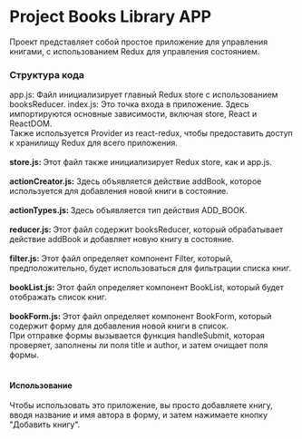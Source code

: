 # Project Books Library APP
Проект представляет собой простое приложение для управления книгами, с использованием Redux для управления состоянием.
### Структура кода
app.js: Файл инициализирует главный Redux store с использованием booksReducer.
index.js: Это точка входа в приложение. Здесь импортируются основные зависимости, включая store, React и ReactDOM. <br>
Также используется Provider из react-redux, чтобы предоставить доступ к хранилищу Redux для всего приложения.<br>
<br>
<strong>store.js: </strong> Этот файл также инициализирует Redux store, как и app.js.<br>
<br>
<strong>actionCreator.js:</strong> Здесь объявляется действие addBook, которое используется для добавления новой книги в состояние.<br>
<br>
<strong>actionTypes.js: </strong> Здесь объявляется тип действия ADD_BOOK.<br>
<br>
<strong>reducer.js: </strong> Этот файл содержит booksReducer, который обрабатывает действие addBook и добавляет новую книгу в состояние.<br>
<br>
<strong>filter.js: </strong> Этот файл определяет компонент Filter, который, предположительно, будет использоваться для фильтрации списка книг.<br>
<br>
<strong>bookList.js: </strong> Этот файл определяет компонент BookList, который будет отображать список книг.<br>
<br>
<strong>bookForm.js: </strong> Этот файл определяет компонент BookForm, который содержит форму для добавления новой книги в список. <br>При отправке формы вызывается функция handleSubmit, которая проверяет, заполнены ли поля title и author, и затем очищает поля формы.<br>
<br>
#### Использование
Чтобы использовать это приложение, вы просто добавляете книгу, вводя название и имя автора в форму, и затем нажимаете кнопку "Добавить книгу".
